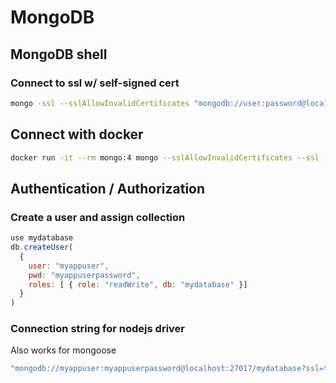 # MongoDB

## MongoDB shell

###  Connect to ssl w/ self-signed cert

```bash
mongo -ssl --sslAllowInvalidCertificates "mongodb://user:password@localhost/kursportal_dev?ssl=true"
```

## Connect with docker

```bash
docker run -it --rm mongo:4 mongo --sslAllowInvalidCertificates --ssl --host mongodb.myserver.com --authenticationDatabase admin --username user1 --password foobar
```

## Authentication / Authorization

### Create a user and assign collection

```javascript
use mydatabase
db.createUser(
  {
    user: "myappuser",
    pwd: "myappuserpassword",
    roles: [ { role: "readWrite", db: "mydatabase" }]
  }
)
```

### Connection string for nodejs driver

Also works for mongoose

```javascript
"mongodb://myappuser:myappuserpassword@localhost:27017/mydatabase?ssl=true"
```

